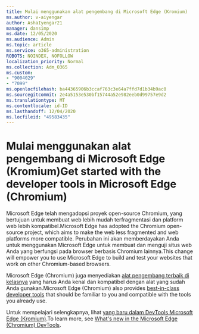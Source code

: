 ```yaml
---
title: Mulai menggunakan alat pengembang di Microsoft Edge (Kromium)
ms.author: v-aiyengar
author: AshaIyengar21
manager: dansimp
ms.date: 12/05/2020
ms.audience: Admin
ms.topic: article
ms.service: o365-administration
ROBOTS: NOINDEX, NOFOLLOW
localization_priority: Normal
ms.collection: Adm_O365
ms.custom:
- "9004029"
- "7099"
ms.openlocfilehash: ba44365906b3ccaf763c3e64a7ffd7d1b34b9ac0
ms.sourcegitcommit: 2e4a5153e530bf15744a52e982eeb0d99757e9d2
ms.translationtype: MT
ms.contentlocale: id-ID
ms.lasthandoff: 12/04/2020
ms.locfileid: "49583435"
---
```

# <a name="get-started-with-the-developer-tools-in-microsoft-edge-chromium"></a><span data-ttu-id="cd656-102">Mulai menggunakan alat pengembang di Microsoft Edge (Kromium)</span><span class="sxs-lookup"><span data-stu-id="cd656-102">Get started with the developer tools in Microsoft Edge (Chromium)</span></span>

<span data-ttu-id="cd656-103">Microsoft Edge telah mengadopsi proyek open-source Chromium, yang bertujuan untuk membuat web lebih mudah terfragmentasi dan platform web lebih kompatibel.</span><span class="sxs-lookup"><span data-stu-id="cd656-103">Microsoft Edge has adopted the Chromium open-source project, which aims to make the web less fragmented and web platforms more compatible.</span></span> <span data-ttu-id="cd656-104">Perubahan ini akan memberdayakan Anda untuk menggunakan Microsoft Edge untuk membuat dan menguji situs web Anda yang berfungsi pada browser berbasis Chromium lainnya.</span><span class="sxs-lookup"><span data-stu-id="cd656-104">This change will empower you to use Microsoft Edge to build and test your websites that work on other Chromium-based browsers.</span></span>

<span data-ttu-id="cd656-105">Microsoft Edge (Chromium) juga menyediakan [alat pengembang terbaik di kelasnya](https://go.microsoft.com/fwlink/?linkid=2134941) yang harus Anda kenal dan kompatibel dengan alat yang sudah Anda gunakan.</span><span class="sxs-lookup"><span data-stu-id="cd656-105">Microsoft Edge (Chromium) also provides [best-in-class developer tools](https://go.microsoft.com/fwlink/?linkid=2134941) that should be familiar to you and compatible with the tools you already use.</span></span>

<span data-ttu-id="cd656-106">Untuk mempelajari selengkapnya, lihat [yang baru dalam DevTools Microsoft Edge (Kromium)](https://go.microsoft.com/fwlink/?linkid=2135020).</span><span class="sxs-lookup"><span data-stu-id="cd656-106">To learn more, see [What's new in the Microsoft Edge (Chromium) DevTools](https://go.microsoft.com/fwlink/?linkid=2135020).</span></span>